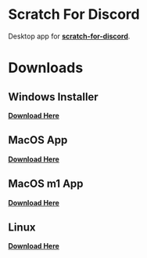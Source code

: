 # Scratch For Discord

Desktop app for **[scratch-for-discord](https://scratch-for-discord.netlify.app)**.

# Downloads

## Windows Installer

**[Download Here](https://github.com/DevSnowflake/scratch-for-discord/releases/download/v1.1.0/scratch-for-discord-windows.exe "Download windows installer")**

## MacOS App

**[Download Here](https://github.com/DevSnowflake/scratch-for-discord/releases/download/v1.1.0/scratch-for-discord-macos-x64.zip "Download for MacOS")**

## MacOS m1 App

**[Download Here](https://github.com/DevSnowflake/scratch-for-discord/releases/download/v1.1.0/scratch-for-discord-macos-arm64.zip "Download for MacOS")**

## Linux

**[Download Here](https://github.com/DevSnowflake/scratch-for-discord-app/releases/download/v1.1.0/scratch-for-discord-linux-x64.rar "Download for Linux")**
